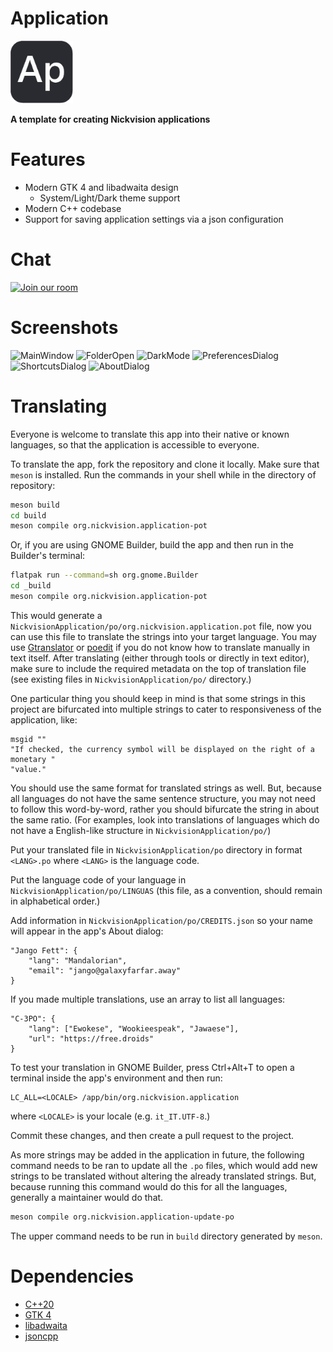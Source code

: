 # Application
<img src="src/resources/org.nickvision.application.png" width="100" height="100"/>

 **A template for creating Nickvision applications**

# Features
- Modern GTK 4 and libadwaita design
  - System/Light/Dark theme support
- Modern C++ codebase
- Support for saving application settings via a json configuration

# Chat
<a href='https://matrix.to/#/#nickvision:matrix.org'><img width='140' alt='Join our room' src='https://user-images.githubusercontent.com/17648453/196094077-c896527d-af6d-4b43-a5d8-e34a00ffd8f6.png'/></a>

# Screenshots
![MainWindow](https://user-images.githubusercontent.com/17648453/188352482-90eeeb3c-25de-4b7c-9270-c49b7692485b.png)
![FolderOpen](https://user-images.githubusercontent.com/17648453/188352502-08cfd064-c8ef-4cc3-8235-f63cbe3697c1.png)
![DarkMode](https://user-images.githubusercontent.com/17648453/188352505-75b12b3f-172b-448f-896b-1217dfe4b0a5.png)
![PreferencesDialog](https://user-images.githubusercontent.com/17648453/188352511-89444eb7-7cfb-4c8d-83f5-93d339c8ed2a.png)
![ShortcutsDialog](https://user-images.githubusercontent.com/17648453/188636456-c10370c6-0d01-47d5-8544-2ee90feefcf0.png)
![AboutDialog](https://user-images.githubusercontent.com/17648453/188543750-3e228bc8-4ecd-4c70-a733-1b6d6a28e1a8.png)

# Translating
Everyone is welcome to translate this app into their native or known languages, so that the application is accessible to everyone.

To translate the app, fork the repository and clone it locally. Make sure that `meson` is installed. Run the commands in your shell while in the directory of repository:
```bash
meson build
cd build
meson compile org.nickvision.application-pot
```
Or, if you are using GNOME Builder, build the app and then run in the Builder's terminal:
```bash
flatpak run --command=sh org.gnome.Builder
cd _build
meson compile org.nickvision.application-pot
```
This would generate a `NickvisionApplication/po/org.nickvision.application.pot` file, now you can use this file to translate the strings into your target language. You may use [Gtranslator](https://flathub.org/apps/details/org.gnome.Gtranslator) or [poedit](poedit.net) if you do not know how to translate manually in text itself. After translating (either through tools or directly in text editor), make sure to include the required metadata on the top of translation file (see existing files in `NickvisionApplication/po/` directory.)

One particular thing you should keep in mind is that some strings in this project are bifurcated into multiple strings to cater to responsiveness of the application, like:
```
msgid ""
"If checked, the currency symbol will be displayed on the right of a monetary "
"value."
```
You should use the same format for translated strings as well. But, because all languages do not have the same sentence structure, you may not need to follow this word-by-word, rather you should bifurcate the string in about the same ratio. (For examples, look into translations of languages which do not have a English-like structure in `NickvisionApplication/po/`)

Put your translated file in `NickvisionApplication/po` directory in format `<LANG>.po` where `<LANG>` is the language code.

Put the language code of your language in `NickvisionApplication/po/LINGUAS` (this file, as a convention, should remain in alphabetical order.)

Add information in `NickvisionApplication/po/CREDITS.json` so your name will appear in the app's About dialog:
```
"Jango Fett": {
    "lang": "Mandalorian",
    "email": "jango@galaxyfarfar.away"
}
```
If you made multiple translations, use an array to list all languages:
```
"C-3PO": {
    "lang": ["Ewokese", "Wookieespeak", "Jawaese"],
    "url": "https://free.droids"
}
```

To test your translation in GNOME Builder, press Ctrl+Alt+T to open a terminal inside the app's environment and then run:
```
LC_ALL=<LOCALE> /app/bin/org.nickvision.application
```
where `<LOCALE>` is your locale (e.g. `it_IT.UTF-8`.)

Commit these changes, and then create a pull request to the project.

As more strings may be added in the application in future, the following command needs to be ran to update all the `.po` files, which would add new strings to be translated without altering the already translated strings. But, because running this command would do this for all the languages, generally a maintainer would do that.

```bash
meson compile org.nickvision.application-update-po
```

The upper command needs to be run in `build` directory generated by `meson`.

# Dependencies
- [C++20](https://en.cppreference.com/w/cpp/20)
- [GTK 4](https://www.gtk.org/)
- [libadwaita](https://gnome.pages.gitlab.gnome.org/libadwaita/)
- [jsoncpp](https://github.com/open-source-parsers/jsoncpp)


